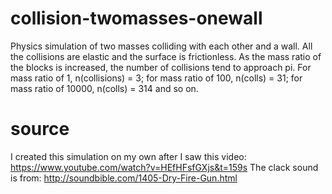 # collision-twomasses-onewall
Physics simulation of two masses colliding with each other and a wall. All the collisions are elastic and the surface is frictionless. As the mass ratio of the blocks is increased, the number of collisions tend to approach pi. For mass ratio of 1, n(collisions) = 3; for mass ratio of 100, n(colls) = 31; for mass ratio of 10000, n(colls) = 314 and so on.

# source
I created this simulation on my own after I saw this video: https://www.youtube.com/watch?v=HEfHFsfGXjs&t=159s
The clack sound is from: http://soundbible.com/1405-Dry-Fire-Gun.html
